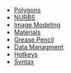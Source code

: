 - [Polygons]
- [NURBS]
- [Image Modeling]
- [Materials]
- [Grease Pencil]
- [Data Managment]
- [Hotkeys]
- [Syntax]


[Polygons]: Polygons/index.md
[NURBS]: NURBS/index.md

[Image Modeling]: Image_Modeling/image_modeling.md
[Data Managment]: Data_Managment/data_managment.md
[Materials]: Materials/materials.md
[Grease Pencil]: Grease_Pencil/grease_pencil.md
[Hotkeys]: hotkeys/hotkeys.md

[Syntax]: md_syntax.md
